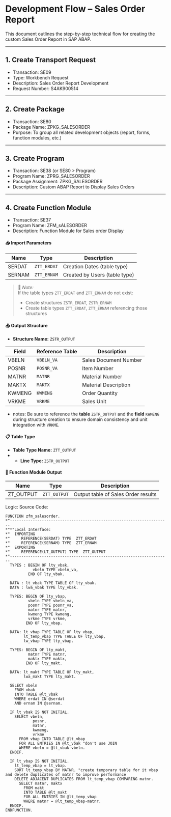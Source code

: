 # Development Flow – Sales Order Report

This document outlines the step-by-step technical flow for creating the custom Sales Order Report in SAP ABAP.

---

## 1. Create Transport Request

- Transaction: SE09
- Type: Workbench Request
- Description: Sales Order Report Development
- Request Number: S4AK900514

---

## 2. Create Package

- Transaction: SE80
- Package Name: ZPKG_SALESORDER
- Purpose: To group all related development objects (report, forms, function modules, etc.)

---

## 3. Create Program

- Transaction: SE38 (or SE80 > Program)
- Program Name: ZPRG_SALESORDER
- Package Assignment: ZPKG_SALESORDER
- Description: Custom ABAP Report to Display Sales Orders

---

## 4. Create Function Module

- Transaction: SE37
- Program Name: ZFM_sALESORDER
- Description: Function Module for Sales order Display

#### 📥 Import Parameters

| Name   | Type        | Description                      |
|--------|-------------|----------------------------------|
| SERDAT  | `ZTT_ERDAT` | Creation Dates (table type)      |
| SERNAM  | `ZTT_ERNAM` | Created by Users (table type)    |

> 🧩 *Note:*  
> If the table types `ZTT_ERDAT` and `ZTT_ERNAM` do not exist:  
> - Create structures `ZSTR_ERDAT`, `ZSTR_ERNAM`  
> - Create table types `ZTT_ERDAT`, `ZTT_ERNAM` referencing those structures

#### 📤 Output Structure

- **Structure Name:** `ZSTR_OUTPUT`

| Field     | Reference Table | Description               |
|-----------|------------------|---------------------------|
| VBELN     | `VBELN_VA`       | Sales Document Number     |
| POSNR     | `POSNR_VA`       | Item Number               |
| MATNR     | `MATNR`          | Material Number           |
| MAKTX     | `MAKTX`          | Material Description      |
| KWMENG    | `KWMENG`         | Order Quantity            |
| VRKME     | `VRKME`          | Sales Unit                |

- notes: Be sure to reference the **table** `ZSTR_OUTPUT` and the **field** `KWMENG` during structure creation to ensure domain consistency and unit integration with `VRKME`.
  
#### 📋 Table Type

- **Table Type Name:** `ZTT_OUTPUT`
- - **Line Type:** `ZSTR_OUTPUT`

#### 🔁 Function Module Output

| Name       | Type        | Description                          |
|------------|-------------|--------------------------------------|
| ZT_OUTPUT  | `ZTT_OUTPUT`| Output table of Sales Order results  |

Logic: Source Code: 

```abap
FUNCTION zfm_salesorder.
*"----------------------------------------------------------------------
*"*"Local Interface:
*"  IMPORTING
*"     REFERENCE(SERDAT) TYPE  ZTT_ERDAT
*"     REFERENCE(SERNAM) TYPE  ZTT_ERNAM
*"  EXPORTING
*"     REFERENCE(LT_OUTPUT) TYPE  ZTT_OUTPUT
*"----------------------------------------------------------------------
  TYPES : BEGIN OF lty_vbak,
            vbeln TYPE vbeln_va,
          END OF lty_vbak.

  DATA : lt_vbak TYPE TABLE OF lty_vbak.
  DATA : lwa_vbak TYPE lty_vbak.

  TYPES: BEGIN OF lty_vbap,
          vbeln TYPE vbeln_va,
          posnr TYPE posnr_va,
          matnr TYPE matnr,
          kwmeng TYPE kwmeng,
          vrkme TYPE vrkme,
         END OF lty_vbap.

  DATA: lt_vbap TYPE TABLE OF lty_vbap,
        lt_temp_vbap TYPE TABLE OF lty_vbap,
        lw_vbap TYPE lty_vbap.

  TYPES: BEGIN OF lty_makt,
          matnr TYPE matnr,
          maktx TYPE maktx,
         END OF lty_makt.

  DATA: lt_makt TYPE TABLE OF lty_makt,
        lwa_makt TYPE lty_makt.

  SELECT vbeln
    FROM vbak
    INTO TABLE @lt_vbak
    WHERE erdat IN @serdat
    AND ernam IN @sernam.

  IF lt_vbak IS NOT INITIAL.
    SELECT vbeln,
            posnr,
            matnr,
            kwmeng,
            vrkme
      FROM vbap INTO TABLE @lt_vbap
      FOR ALL ENTRIES IN @lt_vbak "don't use JOIN
      WHERE vbeln = @lt_vbak-vbeln.
  ENDIF.

  IF lt_vbap IS NOT INITIAL.
    lt_temp_vbap = lt_vbap.
    SORT lt_temp_vbap BY MATNR. "create temporary table for it vbap and delete duplicates of matnr to improve performance
    DELETE ADJACENT DUPLICATES FROM lt_temp_vbap COMPARING matnr.
      SELECT matnr, maktx
        FROM makt
        INTO TABLE @lt_makt
        FOR ALL ENTRIES IN @lt_temp_vbap
        WHERE matnr = @lt_temp_vbap-matnr.
  ENDIF.
ENDFUNCTION.
```
